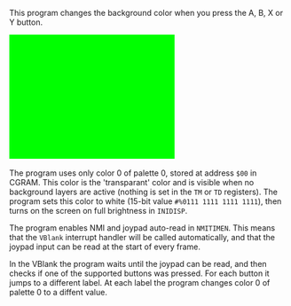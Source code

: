 This program changes the background color when you press the A, B, X or Y button.

![screenshot](screenshot.png?raw=true "screenshot")

The program uses only color 0 of palette 0, stored at address `$00` in CGRAM. This color is the 'transparant' color and is visible when no background layers are active (nothing is set in the `TM` or `TD` registers). The program sets this color to white (15-bit value `#%0111 1111 1111 1111`), then turns on the screen on full brightness in `INIDISP`. 

The program enables NMI and joypad auto-read in `NMITIMEN`. This means that the `VBlank` interrupt handler will be called automatically, and that the joypad input can be read at the start of every frame.

In the VBlank the program waits until the joypad can be read, and then checks if one of the supported buttons was pressed. For each button it jumps to a different label. At each label the program changes color 0 of palette 0 to a diffent value.
